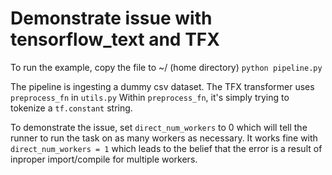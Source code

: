 # Demonstrate issue with tensorflow_text and TFX

To run the example, copy the file to ~/ (home directory)
`python pipeline.py`

The pipeline is ingesting a dummy csv dataset.
The TFX transformer uses `preprocess_fn` in `utils.py`
Within `preprocess_fn`, it's simply trying to tokenize a `tf.constant` string.

To demonstrate the issue, set `direct_num_workers` to 0 which will tell the runner to run the task on as many workers as necessary.
It works fine with `direct_num_workers = 1` which leads to the belief that the error is a result of inproper import/compile for multiple workers.
